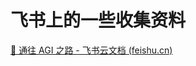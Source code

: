 # 飞书上的一些收集资料
[🌈 通往 AGI 之路 - 飞书云文档 (feishu.cn)](https://waytoagi.feishu.cn/wiki/QPe5w5g7UisbEkkow8XcDmOpn8e)
